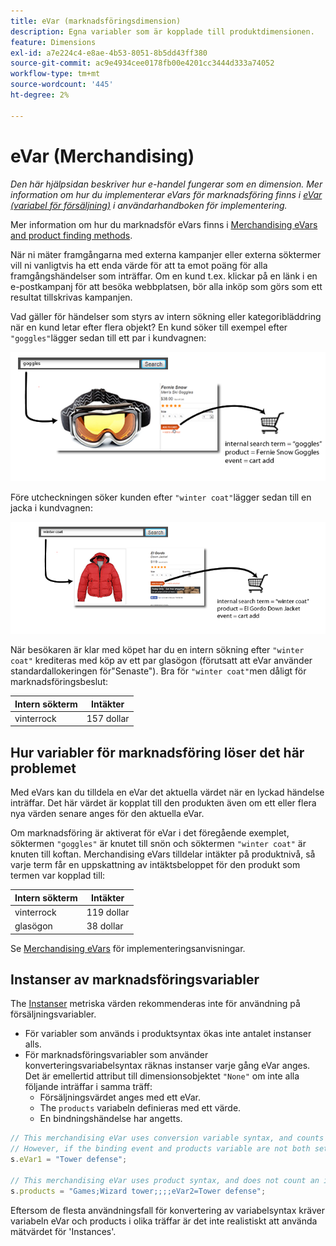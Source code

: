 ```yaml
---
title: eVar (marknadsföringsdimension)
description: Egna variabler som är kopplade till produktdimensionen.
feature: Dimensions
exl-id: a7e224c4-e8ae-4b53-8051-8b5dd43ff380
source-git-commit: ac9e4934cee0178fb00e4201cc3444d333a74052
workflow-type: tm+mt
source-wordcount: '445'
ht-degree: 2%

---
```


# eVar (Merchandising)

*Den här hjälpsidan beskriver hur e-handel fungerar som en dimension. Mer information om hur du implementerar eVars för marknadsföring finns i [eVar (variabel för försäljning)](/help/implement/vars/page-vars/evar-merchandising.md) i användarhandboken för implementering.*

Mer information om hur du marknadsför eVars finns i [Merchandising eVars and product finding methods](https://experienceleague.adobe.com/docs/analytics/admin/admin-tools/conversion-variables/merchandising-evars.html).

När ni mäter framgångarna med externa kampanjer eller externa söktermer vill ni vanligtvis ha ett enda värde för att ta emot poäng för alla framgångshändelser som inträffar. Om en kund t.ex. klickar på en länk i en e-postkampanj för att besöka webbplatsen, bör alla inköp som görs som ett resultat tillskrivas kampanjen.

Vad gäller för händelser som styrs av intern sökning eller kategoribläddring när en kund letar efter flera objekt? En kund söker till exempel efter `"goggles"`lägger sedan till ett par i kundvagnen:

![Exempel på växlar](assets/merch-example-goggles.png)

Före utcheckningen söker kunden efter `"winter coat"`lägger sedan till en jacka i kundvagnen:

![Exempel på Coat](assets/merch-example-coat.png)

När besökaren är klar med köpet har du en intern sökning efter `"winter coat"` krediteras med köp av ett par glasögon (förutsatt att eVar använder standardallokeringen för&quot;Senaste&quot;). Bra för `"winter coat"`men dåligt för marknadsföringsbeslut:

| Intern sökterm | Intäkter |
|---|---|
| vinterrock | 157 dollar |

## Hur variabler för marknadsföring löser det här problemet

Med eVars kan du tilldela en eVar det aktuella värdet när en lyckad händelse inträffar. Det här värdet är kopplat till den produkten även om ett eller flera nya värden senare anges för den aktuella eVar.

Om marknadsföring är aktiverat för eVar i det föregående exemplet, söktermen `"goggles"` är knutet till snön och söktermen `"winter coat"` är knuten till koftan. Merchandising eVars tilldelar intäkter på produktnivå, så varje term får en uppskattning av intäktsbeloppet för den produkt som termen var kopplad till:

| Intern sökterm | Intäkter |
|---|---|
| vinterrock | 119 dollar |
| glasögon | 38 dollar |

Se [Merchandising eVars](/help/implement/vars/page-vars/evar-merchandising.md) för implementeringsanvisningar.

## Instanser av marknadsföringsvariabler

The [Instanser](../metrics/instances.md) metriska värden rekommenderas inte för användning på försäljningsvariabler.

* För variabler som används i produktsyntax ökas inte antalet instanser alls.
* För marknadsföringsvariabler som använder konverteringsvariabelsyntax räknas instanser varje gång eVar anges. Det är emellertid attribut till dimensionsobjektet `"None"` om inte alla följande inträffar i samma träff:
   * Försäljningsvärdet anges med ett eVar.
   * The `products` variabeln definieras med ett värde.
   * En bindningshändelse har angetts.

```js
// This merchandising eVar uses conversion variable syntax, and counts an instance.
// However, if the binding event and products variable are not both set, the instance attributes to "None".
s.eVar1 = "Tower defense";

// This merchandising eVar uses product syntax, and does not count an instance.
s.products = "Games;Wizard tower;;;;eVar2=Tower defense";
```

Eftersom de flesta användningsfall för konvertering av variabelsyntax kräver variabeln eVar och products i olika träffar är det inte realistiskt att använda mätvärdet för &#39;Instances&#39;.
